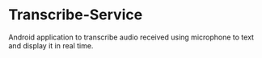 # Transcribe-Service

Android application to transcribe audio received using microphone to text and display it in real time.
